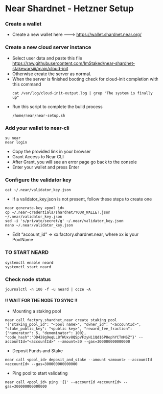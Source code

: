 # Near Shardnet - Hetzner Setup

### Create a wallet
- Create a new wallet here ---> https://wallet.shardnet.near.org/

### Create a new cloud server instance 
- Select user data and paste this file https://raw.githubusercontent.com/ImStaked/near-shardnet-stakewarsiii/main/cloud-init
- Otherwise create the server as normal.
- When the server is finished booting check for cloud-init completion with this command
  ```
  cat /var/log/cloud-init-output.log | grep "The system is finally up"
  ```
- Run this script to complete the build process
  ```
  /home/near/near-setup.sh
  ```

### Add your wallet to near-cli
  ```
  su near
  near login
  ```
  - Copy the provided link in your browser
  - Grant Access to Near CLI
  - After Grant, you will see an error page go back to the console
  - Enter your wallet and press Enter

### Configure the validator key
  ```
  cat ~/.near/validator_key.json
  ```
  - If a validator_key.json is not present, follow these steps to create one
  ```
  near generate-key <pool_id>
  cp ~/.near-credentials/shardnet/YOUR_WALLET.json ~/.near/validator_key.json
  sed -i 's/private/secret/g' ~/.near/validator_key.json
  nano ~/.near/validator_key.json
  ```
  - Edit “account_id” => xx.factory.shardnet.near, where xx is your PoolName
  
### TO START NEARD
  ```
  systemctl enable neard
  systemctl start neard
  ```

### Check node status
  ```
  journalctl -n 100 -f -u neard | ccze -A
  ```
  
#### !! WAIT FOR THE NODE TO SYNC !! 

- Mounting a staking pool
```
near call factory.shardnet.near create_staking_pool '{"staking_pool_id": "<pool name>", "owner_id": "<accountId>", "stake_public_key": "<public key>", "reward_fee_fraction": {"numerator": 5, "denominator": 100}, "code_hash":"DD428g9eqLL8fWUxv8QSpVFzyHi1Qd16P8ephYCTmMSZ"}' --accountId="<accountId>" --amount=30 --gas=300000000000000
```
- Deposit Funds and Stake
```
near call <pool_id> deposit_and_stake --amount <amount> --accountId <accountId> --gas=300000000000000
```
- Ping pool to start validating
```
near call <pool_id> ping '{}' --accountId <accountId> --gas=300000000000000
```





